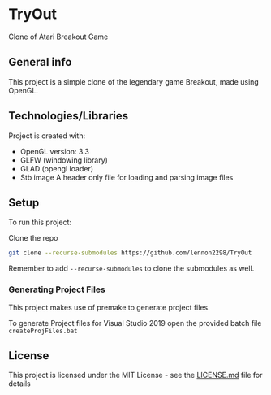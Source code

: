 # TryOut
Clone of Atari Breakout Game

## General info
This project is a simple clone of the legendary game Breakout, made using OpenGL.
	
## Technologies/Libraries
Project is created with:
* OpenGL version: 3.3
* GLFW (windowing library)
* GLAD (opengl loader)
* Stb image 
    A header only file for loading and parsing image files

	
## Setup
To run this project:

Clone the repo

```bash
git clone --recurse-submodules https://github.com/lennon2298/TryOut
```

Remember to add `--recurse-submodules` to clone the submodules as well.

### Generating Project Files
This project makes use of premake to generate project files.

To generate Project files for Visual Studio 2019 open the provided batch file `createProjFiles.bat`

## License
This project is licensed under the MIT License - see the [LICENSE.md](LICENSE) file for details


